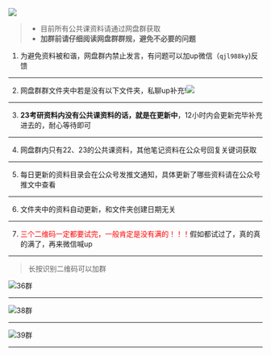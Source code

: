 ![](https://files.mdnice.com/user/21391/55766dc9-1d68-4412-a827-1c9462597f8a.png)
> - 目前所有公共课资料请通过网盘群获取<br />
> - **加群前请仔细阅读网盘群群规，避免不必要的问题**
1. 为避免资料被和谐，网盘群内禁止发言，有问题可以加up微信（`qjl988ky`)反馈
----
2. 网盘群群文件夹中若是没有以下文件夹，私聊up补充!![](https://images.cubox.pro/1665158211436/62511/image.jpg)
----
3. **23考研资料内没有公共课资料的话，就是在更新中**，12小时内会更新完毕补充进去的，耐心等待即可
---
4. 网盘群内只有22、23的公共课资料，其他笔记资料在公众号回复关键词获取
---
5. 每日更新的资料目录会在公众号发推文通知，具体更新了哪些资料请在公众号推文中查看
---
6. 文件夹中的资料自动更新，和文件夹创建日期无关
---
7. <span style=color:red > 三个二维码一定都要试完，一般肯定是没有满的！！！</span>假如都试过了，真的真的满了，再来微信喊up 
----
> 长按识别二维码可以加群

![36群](https://images.cubox.pro/1665158206114/26058/image.jpg)

------
![38群](https://images.cubox.pro/1666712249562/95314/image.jpg)

------
![39群](https://images.cubox.pro/1666712243811/39765/image.jpg)

------